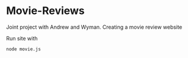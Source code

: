 # Movie-Reviews
Joint project with Andrew and Wyman. Creating a movie review website

Run site with
```
node movie.js
```
